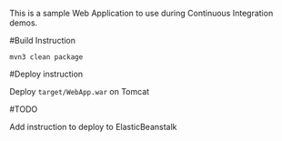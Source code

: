 This is a sample Web Application to use during Continuous Integration demos.

#Build Instruction




```
mvn3 clean package
```





#Deploy instruction



Deploy ```target/WebApp.war``` on Tomcat
 
#TODO
 
Add instruction to deploy to ElasticBeanstalk
